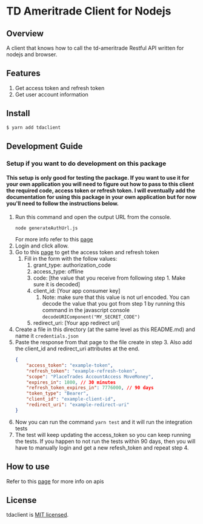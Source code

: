 # TD Ameritrade Client for Nodejs

## Overview

A client that knows how to call the td-ameritrade Restful API written for nodejs and browser.

## Features

1. Get access token and refresh token
2. Get user account information

## Install

```bash
$ yarn add tdaclient 
```

## Development Guide
### Setup if you want to do development on this package

#### This setup is only good for testing the package. If you want to use it for your own application you will need to figure out how to pass to this client the required code, access token or refresh token. I will eventually add the documentation for using this package in your own application but for now you'll need to follow the instructions below.

1. Run this command and open the output URL from the console.
    ```shell
    node generateAuthUrl.js
    ```
    For more info refer to this [page](https://developer.tdameritrade.com/content/getting-started)
2. Login and click allow.
3. Go to this [page](https://developer.tdameritrade.com/authentication/apis/post/token-0) to get the access token and
   refresh token
    1. Fill in the form with the follow values:
        1. grant_type: authorization_code
        2. access_type: offline
        3. code: [the value that you receive from following step 1. Make sure it is decoded]
        4. client_id: [Your app consumer key]
            1. Note: make sure that this value is not url encoded. You can decode the value that you got from step 1 by
               running this command in the javascript console ```decodeURIComponent("MY_SECRET_CODE")```
        5. redirect_uri: [Your app redirect uri]
4. Create a file in this directory (at the same level as this README.md) and name it ```credentials.json```
5. Paste the response from that page to the file create in step 3. Also add the client_id and redirect_uri attributes at the end.
    ```json
    {
        "access_token": "example-token",
        "refresh_token": "example-refresh-token",
        "scope": "PlaceTrades AccountAccess MoveMoney",
        "expires_in": 1800, // 30 minutes
        "refresh_token_expires_in": 7776000, // 90 days
        "token_type": "Bearer",
        "client_id": "example-client-id",
        "redirect_uri": "example-redirect-uri"
    }
    ```
6. Now you can run the command ```yarn test``` and it will run the integration tests
7. The test will keep updating the access_token so you can keep running the tests. If you happen to not run the tests
   within 90 days, then you will have to manually login and get a new refesh_token and repeat step 4.

## How to use

Refer to this [page](https://developer.tdameritrade.com/account-access/apis) for more info on apis

## License

tdaclient is [MIT licensed](./LICENSE).
